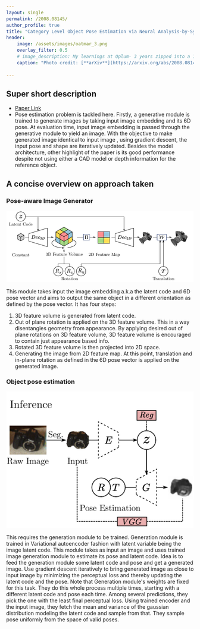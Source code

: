```yaml
---
layout: single
permalink: /2008.08145/
author_profile: true
title: "Category Level Object Pose Estimation via Neural Analysis-by-Synthesis"
header:
    image: /assets/images/oatmar_3.png
    overlay_filter: 0.5
    # image_description: My learnings at Qplum- 3 years zipped into a 10 min read
    caption: "Photo credit: [**arXiv**](https://arxiv.org/abs/2008.08145)"

---
```

## Super short description
* [Paper Link](https://arxiv.org/abs/2008.08145)
* Pose estimation problem is tackled here. Firstly, a generative module is trained to generate images by taking input image embedding and its 6D pose. At evaluation time, input image embedding is passed through the generative module  to yield an image. With the objective to make generated image identical to input image , using gradient descent, the input pose and shape are iteratively updated. Besides the model architecture, other highlight of the paper is its good performance despite not using either a CAD model or depth information for the reference object.

## A concise overview on approach taken
### Pose-aware Image Generator
<img src="../assets/images/oatmar_1.png" alt="drawing"
title="Credits: https://arxiv.org/abs/2008.08145 "/>

This module takes input the image embedding a.k.a the latent code and 6D pose vector and aims to output the same object in a different orientation as defined by the pose vector. It has four steps:
1. 3D feature volume is generated from latent code.
2. Out of plane rotation is applied on the 3D feature volume. This in a way disentangles geometry from appearance. By applying desired out of plane rotations on 3D feature volume, 3D feature volume  is encouraged to contain just appearance based info.
3. Rotated 3D feature volume is then projected into 2D space.
4. Generating the image from 2D feature map. At this point, translation and in-plane rotation as defined in the 6D pose vector is applied on the generated image.

### Object pose estimation
<img src="../assets/images/oatmar_2.png" alt="drawing"
title="Credits: https://arxiv.org/abs/2008.08145 "/>

This requires the generation module to be trained. Generation module is trained in Variational autoencoder fashion with latent variable being the image latent code. This module takes as input an image and uses trained image generation module to estimate its pose and latent code. Idea is to feed the generation module some latent code and pose and get a generated image. Use gradient descent iteratively to bring generated image as close to input image by minimizing the perceptual loss and thereby updating the latent code and the pose. Note that Generation module's weights are fixed for this task. They do this whole process multiple times, starting with a different latent code and pose each time. Among several predictions, they pick the one with the least final perceptual loss. Using trained encoder and the input image, they fetch the mean and variance of the gaussian distribution modeling the latent code and sample from that. They sample pose uniformly from the space of valid poses.
